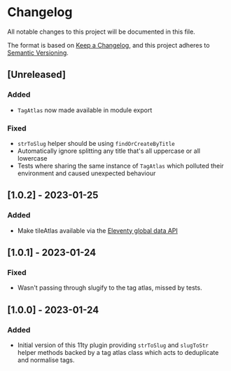 # Changelog

All notable changes to this project will be documented in this file.

The format is based on [Keep a Changelog](https://keepachangelog.com/en/1.0.0/),
and this project adheres to [Semantic Versioning](https://semver.org/spec/v2.0.0.html).

## [Unreleased]

### Added

- `TagAtlas` now made available in module export

### Fixed

- `strToSlug` helper should be using `findOrCreateByTitle`
- Automatically ignore splitting any title that's all uppercase or all lowercase
- Tests where sharing the same instance of `TagAtlas` which polluted their environment and caused unexpected behaviour

## [1.0.2] - 2023-01-25

### Added

- Make tileAtlas available via the [Eleventy global data API](https://www.11ty.dev/docs/data-global-custom/)

## [1.0.1] - 2023-01-24

### Fixed

- Wasn't passing through slugify to the tag atlas, missed by tests.

## [1.0.0] - 2023-01-24

### Added
- Initial version of this 11ty plugin providing `strToSlug` and `slugToStr` helper methods backed by a tag atlas class which acts to deduplicate and normalise tags.
